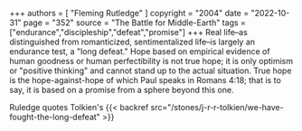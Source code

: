 +++
authors = [
  "Fleming Rutledge"
]
copyright = "2004"
date = "2022-10-31"
page = "352"
source = "The Battle for Middle-Earth"
tags = ["endurance","discipleship","defeat","promise"]
+++
Real life–as distinguished from romanticized, sentimentalized life–is largely an endurance test, a "long defeat." Hope based on empirical evidence of human goodness or human perfectibility is not true hope; it is only optimism or "positive thinking" and cannot stand up to the actual situation. True hope is the hope-against-hope of which Paul speaks in Romans 4:18; that is to say, it is based on a promise from a sphere beyond this one.

Ruledge quotes Tolkien's {{< backref src="/stones/j-r-r-tolkien/we-have-fought-the-long-defeat" >}}
